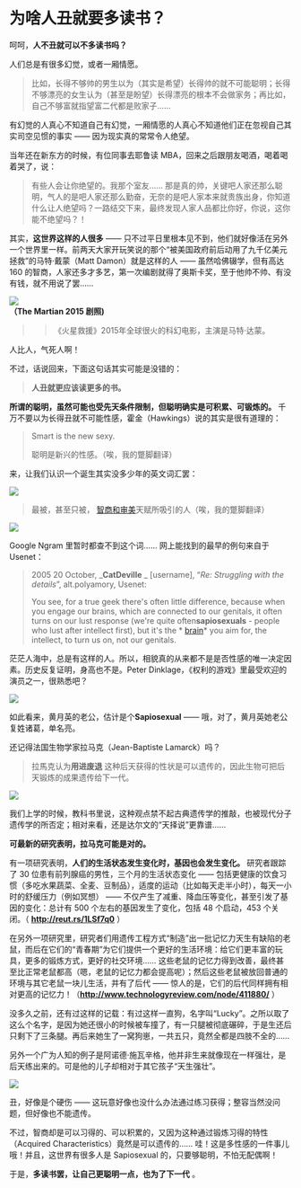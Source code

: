 # 为啥人丑就要多读书？

 呵呵，**人不丑就可以不多读书吗？** 

 人们总是有很多幻觉，或者一厢情愿。

 > 比如，长得不够帅的男生以为（其实是希望）长得帅的就不可能聪明；长得不够漂亮的女生认为（甚至是盼望）长得漂亮的根本不会做家务；再比如，自己不够富就指望富二代都是败家子……

 有幻觉的人真心不知道自己有幻觉，一厢情愿的人真心不知道他们正在忽视自己其实司空见惯的事实 —— 因为现实真的常常令人绝望。



 当年还在新东方的时候，有位同事去耶鲁读 MBA，回来之后跟朋友喝酒，喝着喝着哭了，说：

 > 有些人会让你绝望的。我那个室友…… 那是真的帅，关键吧人家还那么聪明，气人的是吧人家还那么勤奋，无奈的是吧人家本来就贵族出身，你知道什么让人绝望吗？一路结交下来，最终发现人家人品都比你好，你说，这你能不绝望吗？！

 其实，**这世界这样的人很多**  —— 只不过平日里根本见不到，他们就好像活在另外一个世界里一样。前两天大家开玩笑说的那个“被美国政府前后动用了九千亿美元拯救”的马特·戴蒙（Matt Damon）就是这样的人 —— 虽然哈佛辍学，但有高达 160 的智商，人家还多才多艺，第一次编剧就得了奥斯卡奖，至于他帅不帅、有没有钱，就不用说了罢……

 ![](images/the-martian-poster.jpg)  
**（The Martian 2015 剧照)** 

> > 《火星救援》2015年全球很火的科幻电影，主演是马特·达蒙。



 人比人，气死人啊！

 不过，话说回来，下面这句话其实可能是没错的：

 >**人丑就更应该读更多的书。** 

**所谓的聪明，虽然可能也受先天条件限制，但聪明确实是可积累、可锻炼的。**  千万不要以为长得丑就不可能性感，霍金（Hawkings）说的其实是很有道理的：

 > Smart is the new sexy.
 > 
 > 聪明是新兴的性感。（唉，我的蹩脚翻译）

 来，让我们认识一个诞生其实没多少年的英文词汇罢：

 ![](images/sapiosexual.jpg)

 > 最被，甚至只被， [智商和审美](http://mp.weixin.qq.com/s?__biz=MzAxNzI4MTMwMw==&mid=210980544&idx=1&sn=a84a7a6b65cc4eb5975d6e9253d3e57f&scene=21#wechat_redirect)天赋所吸引的人（唉，我的蹩脚翻译）

 ![](images/sapiosexuality.jpg)

 Google Ngram 里暂时都查不到这个词…… 网上能找到的最早的例句来自于 Usenet：

 > 2005 20 October, _**CatDeville**  _ [username], “_Re: Struggling with the details_”, alt.polyamory, Usenet:
 > 
 > You see, for a true geek there's often little difference, because when you engage our brains, which are connected to our genitals, it often turns on our lust response (we're quite often**sapiosexuals**  - people who lust after intellect first), but it's the \* [brain](http://mp.weixin.qq.com/s?__biz=MzAxNzI4MTMwMw==&mid=210678304&idx=1&sn=e4f46f8ba31ba9b87e3ab9f5b045f190&scene=21#wechat_redirect)\* you aim for, the intellect, to turn us on, not our genitals.

 茫茫人海中，总是有这样的人。所以，相貌真的从来都不是是否性感的唯一决定因素。历史反复证明，身高也不是。Peter Dinklage，《权利的游戏》里最受欢迎的演员之一，很熟悉吧？

 ![](images/peter-dinklage.jpg)

 如此看来，黄月英的老公，估计是个**Sapiosexual**  —— 哦，对了，黄月英她老公复姓诸葛，单名亮。

 还记得法国生物学家拉马克（Jean-Baptiste Lamarck）吗？

 > 拉馬克认为**用进废退**  这种后天获得的性状是可以遗传的，因此生物可把后天锻炼的成果遗传给下一代。

 ![](images/Lamarck.jpg)

 我们上学的时候，教科书里说，这种观点禁不起古典遗传学的推敲，也被现代分子遗传学的所否定；相对来看，还是达尔文的“天择说”更靠谱……

**可最新的研究表明，拉马克可能是对的。** 

 有一项研究表明，**人们的生活状态发生变化时，基因也会发生变化。** 研究者跟踪了 30 位患有前列腺癌的男性，三个月的生活状态变化 —— 包括更健康的饮食习惯（多吃水果蔬菜、全麦、豆制品），适度的运动（比如每天走半小时），每天一小时的舒缓压力（例如冥想） —— 不仅产生了减重、降血压等变化，甚至引发了基因的变化：总计有 500 个左右的基因发生了变化，包括 48 个启动，453 个关闭。（ **http://reut.rs/1LSf7q0**  ）

 在另外一项研究里，研究者们用遗传工程方式“制造”出一批记忆力天生有缺陷的老鼠，而后在它们的“青春期”为它们提供一个更好的生活环境：给它们更丰富的玩具，更多的锻炼方式，更好的社交环境…… 这些老鼠的记忆力得到改善，最终甚至比正常老鼠都高（嗯，老鼠的记忆力都会提高呢）；然后这些老鼠被放回普通的环境与其它老鼠一块儿生活，并有了后代 —— 惊人的是，它们的后代同样拥有相对更高的记忆力！（**http://www.technologyreview.com/node/411880/**  ）

 没多久之前，还有过这样的记载：有过这样一直狗，名字叫“Lucky”。之所以取了这么个名字，是因为她还很小的时候被车撞了，有一只腿被彻底碾碎，于是生还后只剩下了三条腿。再后来她生了一窝狗崽，一共五只，竟然全都是四肢不全的……

 另外一个广为人知的例子是阿诺德·施瓦辛格，他并非生来就像现在一样强壮，是后天练出来的。可是他的儿子却相对于其它孩子“天生强壮”。

 ![](images/terminator-and-his-son.jpg)

 丑，好像是个硬伤 —— 这玩意好像也没什么办法通过练习获得；整容当然没问题，但好像也不能遗传。

 不过，智商却是可以习得的、可以积累的，又因为这种通过锻炼习得的特性（Acquired Characteristics）竟然是可以遗传的…… 哇！这是多性感的一件事儿哦！并且，这世界有很多人是 Sapiosexual 的，只要够聪明，不怕无配偶啊！

于是，**多读书罢，让自己更聪明一点，也为了下一代** 。 

 
